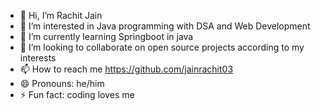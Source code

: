- 👋 Hi, I’m Rachit Jain
- 👀 I’m interested in Java programming with DSA and Web Development
- 🌱 I’m currently learning Springboot in java  
- 💞️ I’m looking to collaborate on open source projects according to my interests
- 📫 How to reach me  https://github.com/jainrachit03
- 😄 Pronouns: he/him
- ⚡ Fun fact: coding loves me 

<!---
jainrachit03/jainrachit03 is a ✨ special ✨ repository because its `README.md` (this file) appears on your GitHub profile.
You can click the Preview link to take a look at your changes.
--->
